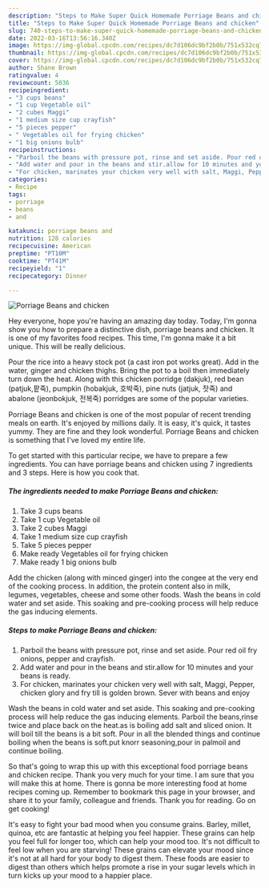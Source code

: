 ```yaml
---
description: "Steps to Make Super Quick Homemade Porriage Beans and chicken"
title: "Steps to Make Super Quick Homemade Porriage Beans and chicken"
slug: 740-steps-to-make-super-quick-homemade-porriage-beans-and-chicken
date: 2022-03-16T13:56:16.340Z
image: https://img-global.cpcdn.com/recipes/dc7d106dc9bf2b0b/751x532cq70/porriage-beans-and-chicken-recipe-main-photo.jpg
thumbnail: https://img-global.cpcdn.com/recipes/dc7d106dc9bf2b0b/751x532cq70/porriage-beans-and-chicken-recipe-main-photo.jpg
cover: https://img-global.cpcdn.com/recipes/dc7d106dc9bf2b0b/751x532cq70/porriage-beans-and-chicken-recipe-main-photo.jpg
author: Shane Brown
ratingvalue: 4
reviewcount: 5036
recipeingredient:
- "3 cups beans"
- "1 cup Vegetable oil"
- "2 cubes Maggi"
- "1 medium size cup crayfish"
- "5 pieces pepper"
- " Vegetables oil for frying chicken"
- "1 big onions bulb"
recipeinstructions:
- "Parboil the beans with pressure pot, rinse and set aside. Pour red oil fry onions, pepper and crayfish."
- "Add water and pour in the beans and stir.allow for 10 minutes and your beans is ready."
- "For chicken, marinates your chicken very well with salt, Maggi, Pepper, chicken glory and fry till is golden brown. Sever with beans and enjoy"
categories:
- Recipe
tags:
- porriage
- beans
- and

katakunci: porriage beans and 
nutrition: 128 calories
recipecuisine: American
preptime: "PT10M"
cooktime: "PT41M"
recipeyield: "1"
recipecategory: Dinner

---
```



![Porriage Beans and chicken](https://img-global.cpcdn.com/recipes/dc7d106dc9bf2b0b/751x532cq70/porriage-beans-and-chicken-recipe-main-photo.jpg)

Hey everyone, hope you're having an amazing day today. Today, I'm gonna show you how to prepare a distinctive dish, porriage beans and chicken. It is one of my favorites food recipes. This time, I'm gonna make it a bit unique. This will be really delicious.

Pour the rice into a heavy stock pot (a cast iron pot works great). Add in the water, ginger and chicken thighs. Bring the pot to a boil then immediately turn down the heat. Along with this chicken porridge (dakjuk), red bean (patjuk,팥죽), pumpkin (hobakjuk, 호박죽), pine nuts (jatjuk, 잣죽) and abalone (jeonbokjuk, 전복죽) porridges are some of the popular varieties.

Porriage Beans and chicken is one of the most popular of recent trending meals on earth. It's enjoyed by millions daily. It is easy, it's quick, it tastes yummy. They are fine and they look wonderful. Porriage Beans and chicken is something that I've loved my entire life.


To get started with this particular recipe, we have to prepare a few ingredients. You can have porriage beans and chicken using 7 ingredients and 3 steps. Here is how you cook that.

<!--inarticleads1-->

##### The ingredients needed to make Porriage Beans and chicken:

1. Take 3 cups beans
1. Take 1 cup Vegetable oil
1. Take 2 cubes Maggi
1. Take 1 medium size cup crayfish
1. Take 5 pieces pepper
1. Make ready  Vegetables oil for frying chicken
1. Make ready 1 big onions bulb


Add the chicken (along with minced ginger) into the congee at the very end of the cooking process. In addition, the protein content also in milk, legumes, vegetables, cheese and some other foods. Wash the beans in cold water and set aside. This soaking and pre-cooking process will help reduce the gas inducing elements. 

<!--inarticleads2-->

##### Steps to make Porriage Beans and chicken:

1. Parboil the beans with pressure pot, rinse and set aside. Pour red oil fry onions, pepper and crayfish.
1. Add water and pour in the beans and stir.allow for 10 minutes and your beans is ready.
1. For chicken, marinates your chicken very well with salt, Maggi, Pepper, chicken glory and fry till is golden brown. Sever with beans and enjoy


Wash the beans in cold water and set aside. This soaking and pre-cooking process will help reduce the gas inducing elements. Parboil the beans,rinse twice and place back on the heat.as is boiling add salt and sliced onion. It will boil till the beans is a bit soft. Pour in all the blended things and continue boiling when the beans is soft.put knorr seasoning,pour in palmoil and continue boiling. 

So that's going to wrap this up with this exceptional food porriage beans and chicken recipe. Thank you very much for your time. I am sure that you will make this at home. There is gonna be more interesting food at home recipes coming up. Remember to bookmark this page in your browser, and share it to your family, colleague and friends. Thank you for reading. Go on get cooking!

It's easy to fight your bad mood when you consume grains. Barley, millet, quinoa, etc are fantastic at helping you feel happier. These grains can help you feel full for longer too, which can help your mood too. It's not difficult to feel low when you are starving! These grains can elevate your mood since it's not at all hard for your body to digest them. These foods are easier to digest than others which helps promote a rise in your sugar levels which in turn kicks up your mood to a happier place.
